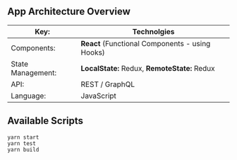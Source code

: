 ## App Architecture Overview

| Key:              | Technolgies                                     |
| ----------------- | ----------------------------------------------- |
| Components:       | **React** (Functional Components - using Hooks) |
| State Management: | **LocalState:** Redux, **RemoteState:** Redux   |
| API:              | REST / GraphQL                                  |
| Language:         | JavaScript                                      |

## Available Scripts

```
yarn start
yarn test
yarn build
```
